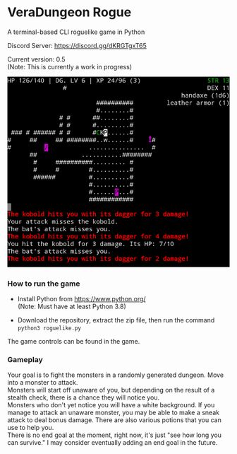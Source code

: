 # VeraDungeon Rogue
A terminal-based CLI roguelike game in Python

Discord Server: https://discord.gg/dKRGTgxT65

Current version: 0.5 <br />
(Note: This is currently a work in progress)

![image](./images/roguelike_image.png)

### How to run the game<br />
- Install Python from https://www.python.org/<br />
(Note: Must have at least Python 3.8)

- Download the repository, extract the zip file, then run the command `python3 roguelike.py`

The game controls can be found in the game.

### Gameplay
Your goal is to fight the monsters in a randomly generated dungeon. Move into a monster to attack. <br />
Monsters will start off unaware of you, but depending on the result of a stealth check, there is a chance they will notice you. <br />
Monsters who don't yet notice you will have a white background. If you manage to attack an unaware monster, you may be able to make a sneak attack to deal bonus damage.
There are also various potions that you can use to help you. <br />
There is no end goal at the moment, right now, it's just "see how long you can survive." I may consider eventually adding an end goal in the future.
